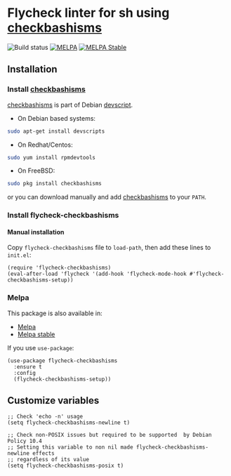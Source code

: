 # Flycheck linter for sh using [checkbashisms][checkbashisms-url]

![Build status](https://github.com/cuonglm/flycheck-checkbashisms/actions/workflows/ci.yml/badge.svg?branch=master)
[![MELPA](https://melpa.org/packages/flycheck-checkbashisms-badge.svg)](https://melpa.org/#/flycheck-checkbashisms)
[![MELPA Stable](http://stable.melpa.org/packages/flycheck-checkbashisms-badge.svg)](http://stable.melpa.org/#/flycheck-checkbashisms)

## Installation

### Install [checkbashisms][checkbashisms-url]

[checkbashisms][checkbashisms-url] is part of Debian [devscript][devscript-url].

* On Debian based systems:
```sh
sudo apt-get install devscripts
```

* On Redhat/Centos:
```sh
sudo yum install rpmdevtools
```

* On FreeBSD:
```sh
sudo pkg install checkbashisms
```

or you can download manually and add [checkbashisms][checkbashisms-url] to your `PATH`.

### Install flycheck-checkbashisms

#### Manual installation

Copy `flycheck-checkbashisms` file to `load-path`, then add these lines to `init.el`:
```elisp
(require 'flycheck-checkbashisms)
(eval-after-load 'flycheck '(add-hook 'flycheck-mode-hook #'flycheck-checkbashisms-setup))
```

### Melpa

This package is also available in:

* [Melpa](https://melpa.org/#/flycheck-checkbashisms)
* [Melpa stable](http://stable.melpa.org/#/flycheck-checkbashisms)

If you use `use-package`:
```elisp
(use-package flycheck-checkbashisms
  :ensure t
  :config
  (flycheck-checkbashisms-setup))
```

## Customize variables

```elisp
;; Check 'echo -n' usage
(setq flycheck-checkbashisms-newline t)

;; Check non-POSIX issues but required to be supported  by Debian Policy 10.4
;; Setting this variable to non nil made flycheck-checkbashisms-newline effects
;; regardless of its value
(setq flycheck-checkbashisms-posix t)
```

[checkbashisms-url]: https://anonscm.debian.org/cgit/collab-maint/devscripts.git/tree/scripts/checkbashisms.pl "checkbashisms"
[devscript-url]: https://anonscm.debian.org/cgit/collab-maint/devscripts.git "devscript"
